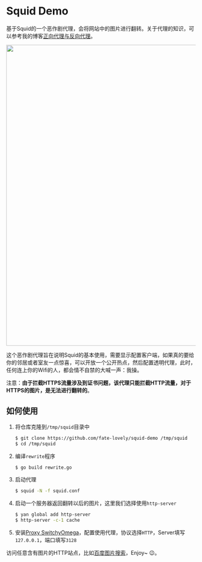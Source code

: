 # Squid Demo

基于Squid的一个恶作剧代理，会将网站中的图片进行翻转。关于代理的知识，可以参考我的博客[正向代理与反向代理]。

<p align="center">
  <img src="http://ww1.sinaimg.cn/large/9b85365dgy1fu6u1kzebaj21ha0s0e82" width="800px" />
</p>

这个恶作剧代理旨在说明Squid的基本使用，需要显示配置客户端，如果真的要给你的邻居或者室友一点惊喜，可以开放一个公开热点，然后配置透明代理，此时，任何连上你的Wifi的人，都会情不自禁的大喊一声：我操。

注意：**由于拦截HTTPS流量涉及到证书问题，该代理只能拦截HTTP流量，对于HTTPS的图片，是无法进行翻转的**。

## 如何使用

1. 将仓库克隆到`/tmp/squid`目录中

    ```bash
    $ git clone https://github.com/fate-lovely/squid-demo /tmp/squid
    $ cd /tmp/squid
    ```

2. 编译`rewrite`程序

    ```bash
    $ go build rewrite.go
    ```

3. 启动代理

    ```bash
    $ squid -N -f squid.conf
    ```

4. 启动一个服务器返回翻转以后的图片，这里我们选择使用`http-server`

    ```bash
    $ yan global add http-server
    $ http-server -c-1 cache
    ```

5. 安装[Proxy SwitchyOmega]，配置使用代理，协议选择`HTTP`，Server填写`127.0.0.1`，端口填写`3128`

访问任意含有图片的HTTP站点，比如[百度图片搜索]，Enjoy~ 😉。

[正向代理与反向代理]: http://cjting.me/misc/forward-proxy-and-reverse-proxy/
[Proxy SwitchyOmega]: https://chrome.google.com/webstore/detail/proxy-switchyomega/padekgcemlokbadohgkifijomclgjgif?utm_source=chrome-ntp-icon
[百度图片搜索]: http://image.baidu.com/search/index?tn=baiduimage&ipn=r&ct=201326592&cl=2&lm=-1&st=-1&fm=result&fr=&sf=1&fmq=1534061918470_R&pv=&ic=0&nc=1&z=&se=1&showtab=0&fb=0&width=&height=&face=0&istype=2&ie=utf-8&word=%E6%B1%A4%E5%94%AF
